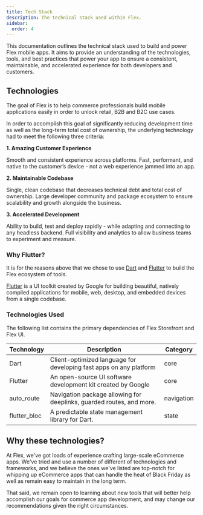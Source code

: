 ```yaml
---
title: Tech Stack
description: The technical stack used within Flex.
sidebar:
  order: 4
---
```


This documentation outlines the technical stack used to build and power Flex mobile apps. It aims to provide an understanding of the technologies, tools, and best practices that power your app to ensure a consistent, maintainable, and accelerated experience for both developers and customers.

## Technologies

The goal of Flex is to help commerce professionals build mobile applications easily in order to unlock retail, B2B and B2C use cases.

In order to accomplish this goal of significantly reducing development time as well as the long-term total cost of ownership, the underlying technology had to meet the following three criteria:

**1. Amazing Customer Experience**

Smooth and consistent experience across platforms. Fast, performant, and native to the customer’s device - not a web experience jammed into an app.

**2. Maintainable Codebase**

Single, clean codebase that decreases technical debt and total cost of ownership. Large developer community and package ecosystem to ensure scalability and growth alongside the business.

**3. Accelerated Development**

Ability to build, test and deploy rapidly - while adapting and connecting to any headless backend. Full visibility and analytics to allow business teams to experiment and measure.

### Why Flutter?

It is for the reasons above that we chose to use [Dart](https://dart.dev/) and [Flutter](https://flutter.dev/) to build the Flex ecosystem of tools.

[Flutter](https://flutter.dev/) is a UI toolkit created by Google for building beautiful, natively compiled applications for mobile, web, desktop, and embedded devices from a single codebase.

### Technologies Used

The following list contains the primary dependencies of Flex Storefront and Flex UI.

| Technology | Description | Category
| ----------- | ----------- | ----------- |
| Dart | Client-optimized language for developing fast apps on any platform | core |
| Flutter | An open-source UI software development kit created by Google | core |
| auto_route | Navigation package allowing for deeplinks, guarded routes, and more. | navigation |
| flutter_bloc | A predictable state management library for Dart. | state |

## Why these technologies?

At Flex, we've got loads of experience crafting large-scale eCommerce apps. We've tried and use a number of different of technologies and frameworks, and we believe the ones we've listed are top-notch for whipping up eCommerce apps that can handle the heat of Black Friday as well as remain easy to maintain in the long term.

That said, we remain open to learning about new tools that will better help accomplish our goals for commerce app development, and may change our recommendations given the right circumstances.
